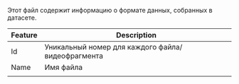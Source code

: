 Этот файл содержит информацию о формате данных, собранных в датасете.

| Feature | Description |
| ------- | ----------- |
| Id | Уникальный номер для каждого файла/видеофрагмента |
| Name | Имя файла |
| | |

